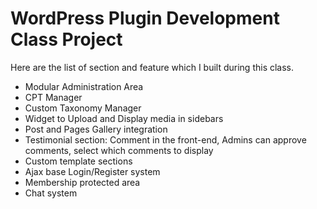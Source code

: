 # WordPress Plugin Development Class Project

Here are the list of section and feature which I built during this class.

- Modular Administration Area
- CPT Manager
- Custom Taxonomy Manager
- Widget to Upload and Display media in sidebars
- Post and Pages Gallery integration
- Testimonial section: Comment in the front-end, Admins can approve comments, select which comments to display
- Custom template sections
- Ajax base Login/Register system
- Membership protected area
- Chat system
